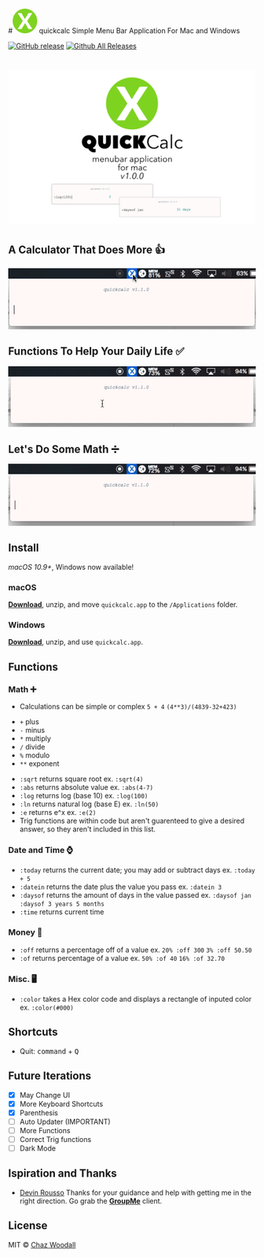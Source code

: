 #<img src="app/icon_512x512.png" width=50 > quickcalc 
Simple Menu Bar Application For Mac and Windows

[![GitHub release](https://img.shields.io/github/release/Cwoodall6/quickcalc.svg?maxAge=2592000?style=plastic)]()
[![Github All Releases](https://img.shields.io/github/downloads/Cwoodall6/quickcalc/total.svg?maxAge=2592000?style=plastic)]()

# ![pageres](app/quickcalc_design.jpg)

## A Calculator That Does More 👍
![Alt Text](https://github.com/Cwoodall6/quickcalc/blob/master/assets/ezgif.com-crop-3.gif)

## Functions To Help Your Daily Life ✅
![Alt Text](https://github.com/Cwoodall6/quickcalc/blob/master/assets/ezgif.com-crop.gif)

## Let's Do Some Math ➗
![Alt Text](https://github.com/Cwoodall6/quickcalc/blob/master/assets/ezgif.com-crop-2.gif)

## Install

*macOS 10.9+*, Windows now available!

### macOS

[**Download**](https://github.com/Cwoodall6/quickcalc/releases/download/v1.1.0/quickcalc.app.zip), unzip, and move `quickcalc.app` to the `/Applications` folder.

### Windows

[**Download**](https://github.com/Cwoodall6/quickcalc/releases/download/v1.1.0/quickcalc-win32-ia32.zip), unzip, and use `quickcalc.app`.

## Functions
### Math ➕
- Calculations can be simple or complex `5 + 4` `(4**3)/(4839-32+423)`
 * `+` plus
 * `-` minus
 * `*` multiply
 * `/` divide
 * `%` modulo
 * `**` exponent
- `:sqrt` returns square root ex. `:sqrt(4)`
- `:abs` returns absolute value ex. `:abs(4-7)`
- `:log` returns log (base 10) ex. `:log(100)`
- `:ln` returns natural log (base E) ex. `:ln(50)`
- `:e` returns e^x ex. `:e(2)`
- Trig functions are within code but aren't guarenteed to give a desired answer, so they aren't included in this list.

### Date and Time ⌚
- `:today` returns the current date; you may add or subtract days ex. `:today + 5`
- `:datein` returns the date plus the value you pass ex. `:datein 3`
- `:daysof` returns the amount of days in the value passed ex. `:daysof jan` `:daysof 3 years 5 months`
- `:time` returns current time

### Money 💸
- `:off` returns a percentage off of a value ex. `20% :off 300` `3% :off 50.50`
- `:of` returns percentage of a value ex. `50% :of 40` `16% :of 32.70`

### Misc. 🖥
- `:color` takes a Hex color code and displays a rectangle of inputed color ex. `:color(#000)`

## Shortcuts
- Quit: <kbd>command</kbd> + <kbd>Q</kbd>

## Future Iterations
 - [X] May Change UI
 - [X] More Keyboard Shortcuts
 - [X] Parenthesis
 - [ ] Auto Updater (IMPORTANT)
 - [ ] More Functions
 - [ ] Correct Trig functions
 - [ ] Dark Mode
 
## Ispiration and Thanks
- [Devin Rousso](http://devinrousso.com) Thanks for your guidance and help with getting me in the right direction. Go grab the [**GroupMe**](https://github.com/dcrousso/GroupMe#readme) client.

## License
MIT © [Chaz Woodall](https://chazwoodall.com)
